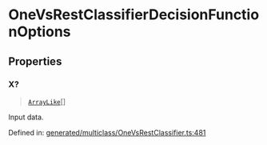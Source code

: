 # OneVsRestClassifierDecisionFunctionOptions

## Properties

### X?

> [`ArrayLike`](../types/ArrayLike.md)[]

Input data.

Defined in:  [generated/multiclass/OneVsRestClassifier.ts:481](https://github.com/transitive-bullshit/scikit-learn-ts/blob/122b3c0/packages/sklearn/src/generated/multiclass/OneVsRestClassifier.ts#L481)
